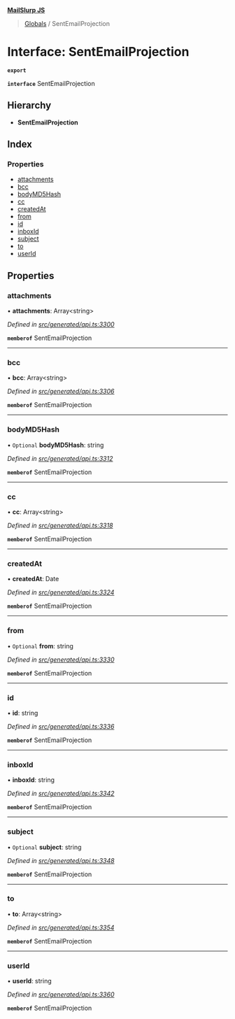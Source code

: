 **[MailSlurp JS](../README.md)**

> [Globals](../README.md) / SentEmailProjection

# Interface: SentEmailProjection

**`export`** 

**`interface`** SentEmailProjection

## Hierarchy

* **SentEmailProjection**

## Index

### Properties

* [attachments](sentemailprojection.md#attachments)
* [bcc](sentemailprojection.md#bcc)
* [bodyMD5Hash](sentemailprojection.md#bodymd5hash)
* [cc](sentemailprojection.md#cc)
* [createdAt](sentemailprojection.md#createdat)
* [from](sentemailprojection.md#from)
* [id](sentemailprojection.md#id)
* [inboxId](sentemailprojection.md#inboxid)
* [subject](sentemailprojection.md#subject)
* [to](sentemailprojection.md#to)
* [userId](sentemailprojection.md#userid)

## Properties

### attachments

•  **attachments**: Array\<string>

*Defined in [src/generated/api.ts:3300](https://github.com/mailslurp/mailslurp-client/blob/65d1444/src/generated/api.ts#L3300)*

**`memberof`** SentEmailProjection

___

### bcc

•  **bcc**: Array\<string>

*Defined in [src/generated/api.ts:3306](https://github.com/mailslurp/mailslurp-client/blob/65d1444/src/generated/api.ts#L3306)*

**`memberof`** SentEmailProjection

___

### bodyMD5Hash

• `Optional` **bodyMD5Hash**: string

*Defined in [src/generated/api.ts:3312](https://github.com/mailslurp/mailslurp-client/blob/65d1444/src/generated/api.ts#L3312)*

**`memberof`** SentEmailProjection

___

### cc

•  **cc**: Array\<string>

*Defined in [src/generated/api.ts:3318](https://github.com/mailslurp/mailslurp-client/blob/65d1444/src/generated/api.ts#L3318)*

**`memberof`** SentEmailProjection

___

### createdAt

•  **createdAt**: Date

*Defined in [src/generated/api.ts:3324](https://github.com/mailslurp/mailslurp-client/blob/65d1444/src/generated/api.ts#L3324)*

**`memberof`** SentEmailProjection

___

### from

• `Optional` **from**: string

*Defined in [src/generated/api.ts:3330](https://github.com/mailslurp/mailslurp-client/blob/65d1444/src/generated/api.ts#L3330)*

**`memberof`** SentEmailProjection

___

### id

•  **id**: string

*Defined in [src/generated/api.ts:3336](https://github.com/mailslurp/mailslurp-client/blob/65d1444/src/generated/api.ts#L3336)*

**`memberof`** SentEmailProjection

___

### inboxId

•  **inboxId**: string

*Defined in [src/generated/api.ts:3342](https://github.com/mailslurp/mailslurp-client/blob/65d1444/src/generated/api.ts#L3342)*

**`memberof`** SentEmailProjection

___

### subject

• `Optional` **subject**: string

*Defined in [src/generated/api.ts:3348](https://github.com/mailslurp/mailslurp-client/blob/65d1444/src/generated/api.ts#L3348)*

**`memberof`** SentEmailProjection

___

### to

•  **to**: Array\<string>

*Defined in [src/generated/api.ts:3354](https://github.com/mailslurp/mailslurp-client/blob/65d1444/src/generated/api.ts#L3354)*

**`memberof`** SentEmailProjection

___

### userId

•  **userId**: string

*Defined in [src/generated/api.ts:3360](https://github.com/mailslurp/mailslurp-client/blob/65d1444/src/generated/api.ts#L3360)*

**`memberof`** SentEmailProjection
